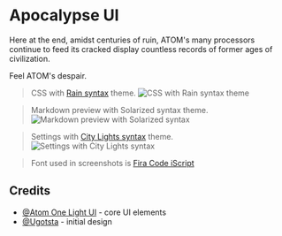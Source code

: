 # Apocalypse UI

Here at the end, amidst centuries of ruin, ATOM's many processors continue to feed its cracked display countless records of former ages of civilization.

Feel ATOM's despair.

> CSS with [Rain syntax](https://atom.io/themes/rain-syntax) theme.
![CSS with Rain syntax theme](screenshots/apocalypse-ui-rain.png)

> Markdown preview with Solarized syntax theme.
![Markdown preview with Solarized syntax](screenshots/apocalypse-ui-md-solarized.png)

> Settings with [City Lights syntax](https://atom.io/themes/city-lights-syntax) theme.
![Settings with City Lights syntax](screenshots/apocalypse-ui-settings-city-lights.png)

> Font used in screenshots is [Fira Code iScript](https://github.com/kencrocken/FiraCodeiScript)

## Credits

* [@Atom One Light UI](https://github.com/atom/one-light-ui) - core UI elements
* [@Ugotsta](https://github.com/Ugotsta) - initial design
